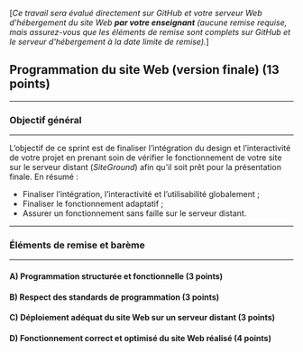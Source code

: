 [*Ce travail sera évalué directement sur GitHub et votre serveur Web d'hébergement du site Web **par votre enseignant** (aucune remise requise, mais assurez-vous que les éléments de remise sont complets sur GitHub et le serveur d'hébergement à la date limite de remise).*]

## Programmation du site Web (version finale) (13 points)

---
### Objectif général
---

L’objectif de ce sprint est de finaliser l’intégration du design et l’interactivité de votre projet en prenant soin de vérifier le fonctionnement de votre site sur le serveur distant (*SiteGround*) afin qu'il soit prêt pour la présentation finale. En résumé : 
* Finaliser l’intégration, l’interactivité et l’utilisabilité globalement ;
* Finaliser le fonctionnement adaptatif ;
* Assurer un fonctionnement sans faille sur le serveur distant.

---
### Éléments de remise et barème
---

#### **A) Programmation structurée et fonctionnelle** (3 points)
#### **B) Respect des standards de programmation** (3 points)
#### **C) Déploiement adéquat du site Web sur un serveur distant** (3 points)
#### **D) Fonctionnement correct et optimisé du site Web réalisé** (4 points)